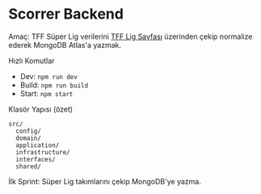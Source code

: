Scorrer Backend
================

Amaç: TFF Süper Lig verilerini [TFF Lig Sayfası](https://www.tff.org/default.aspx?pageID=198) üzerinden çekip normalize ederek MongoDB Atlas'a yazmak.

Hızlı Komutlar
- Dev: `npm run dev`
- Build: `npm run build`
- Start: `npm start`

Klasör Yapısı (özet)
```
src/
  config/
  domain/
  application/
  infrastructure/
  interfaces/
  shared/
```

İlk Sprint: Süper Lig takımlarını çekip MongoDB'ye yazma.
